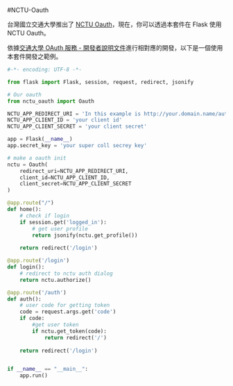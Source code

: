 #NCTU-Oauth

台灣國立交通大學推出了 [NCTU Oauth](https://id.nctu.edu.tw/)，現在，你可以透過本套件在 Flask 使用 NCTU Oauth。

依據[交通大學 OAuth 服務 - 開發者說明文件](https://id.nctu.edu.tw/docs/)進行相對應的開發，以下是一個使用本套件開發之範例。

```Python
#-*- encoding: UTF-8 -*-

from flask import Flask, session, request, redirect, jsonify

# Our oauth
from nctu_oauth import Oauth

NCTU_APP_REDIRECT_URI = 'In this example is http://your.domain.name/auth'
NCTU_APP_CLIENT_ID = 'your client id'
NCTU_APP_CLIENT_SECRET = 'your client secret'

app = Flask(__name__)
app.secret_key = 'your super coll secrey key'

# make a oauth init
nctu = Oauth(
    redirect_uri=NCTU_APP_REDIRECT_URI, 
    client_id=NCTU_APP_CLIENT_ID, 
    client_secret=NCTU_APP_CLIENT_SECRET
)

@app.route("/")
def home():
    # check if login
    if session.get('logged_in'):
        # get user profile
        return jsonify(nctu.get_profile())
            
    return redirect('/login')

@app.route('/login')
def login():
    # redirect to nctu auth dialog
    return nctu.authorize()

@app.route('/auth')
def auth():
    # user code for getting token
    code = request.args.get('code')
    if code:
        #get user token
        if nctu.get_token(code):
            return redirect('/')
    
    return redirect('/login')


if __name__ == "__main__":
    app.run()
```